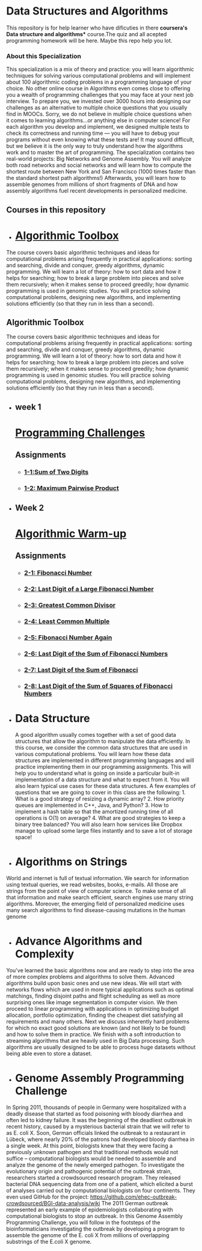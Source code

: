 # Data Structures and Algorithms

This repository is for help learner who have dificuties in there **coursera's Data structure and algorithms\*** course.The quiz and all acepted programming homework will be here.
Maybe this repo help you lot.

### About this Specialization

This specialization is a mix of theory and practice: you will learn algorithmic techniques for solving various computational problems and will implement about 100 algorithmic coding problems in a programming language of your choice. No other online course in Algorithms even comes close to offering you a wealth of programming challenges that you may face at your next job interview. To prepare you, we invested over 3000 hours into designing our challenges as an alternative to multiple choice questions that you usually find in MOOCs. Sorry, we do not believe in multiple choice questions when it comes to learning algorithms...or anything else in computer science! For each algorithm you develop and implement, we designed multiple tests to check its correctness and running time — you will have to debug your programs without even knowing what these tests are! It may sound difficult, but we believe it is the only way to truly understand how the algorithms work and to master the art of programming. The specialization contains two real-world projects: Big Networks and Genome Assembly. You will analyze both road networks and social networks and will learn how to compute the shortest route between New York and San Francisco (1000 times faster than the standard shortest path algorithms!) Afterwards, you will learn how to assemble genomes from millions of short fragments of DNA and how assembly algorithms fuel recent developments in personalized medicine.

## Courses in this repository

- # [Algorithmic Toolbox](https://github.com/SohanR/Data-Structures-and-Algorithms/tree/master/Algorithmic%20Toolbox/)

The course covers basic algorithmic techniques and ideas for computational problems arising frequently in practical applications: sorting and searching, divide and conquer, greedy algorithms, dynamic programming. We will learn a lot of theory: how to sort data and how it helps for searching; how to break a large problem into pieces and solve them recursively; when it makes sense to proceed greedily; how dynamic programming is used in genomic studies. You will practice solving computational problems, designing new algorithms, and implementing solutions efficiently (so that they run in less than a second).

## Algorithmic Toolbox

The course covers basic algorithmic techniques and ideas for computational problems arising frequently in practical applications: sorting and searching, divide and conquer, greedy algorithms, dynamic programming. We will learn a lot of theory: how to sort data and how it helps for searching; how to break a large problem into pieces and solve them recursively; when it makes sense to proceed greedily; how dynamic programming is used in genomic studies. You will practice solving computational problems, designing new algorithms, and implementing solutions efficiently (so that they run in less than a second).

- ## week 1

  # [Programming Challenges](https://github.com/SohanR/Data-Structures-and-Algorithms/tree/master/Algorithmic%20Toolbox/Week%2001)

  ## Assignments

  - ### [1-1:Sum of Two Digits](https://github.com/SohanR/Data-Structures-and-Algorithms/blob/master/Algorithmic%20Toolbox/Week%2001/aplusb.cpp)
  - ### [1-2: Maximum Pairwise Product](https://github.com/SohanR/Data-Structures-and-Algorithms/blob/master/Algorithmic%20Toolbox/Week%2001/maximum_pairwise_product.cpp)

* ## Week 2

  # [Algorithmic Warm-up](https://github.com/SohanR/Data-Structures-and-Algorithms/tree/master/Algorithmic%20Toolbox/Week%2002)

  ## Assignments

  - ### [2-1: Fibonacci Number ](https://github.com/SohanR/Data-Structures-and-Algorithms/blob/master/Algorithmic%20Toolbox/Week%2002/fibonacci.cpp)
  - ### [2-2: Last Digit of a Large Fibonacci Number](https://github.com/SohanR/Data-Structures-and-Algorithms/blob/master/Algorithmic%20Toolbox/Week%2002/fibonacci_last_digit.cpp)
  - ### [2-3: Greatest Common Divisor](https://github.com/SohanR/Data-Structures-and-Algorithms/blob/master/Algorithmic%20Toolbox/Week%2002/gcd.cpp)
  - ### [2-4: Least Common Multiple](https://github.com/SohanR/Data-Structures-and-Algorithms/blob/master/Algorithmic%20Toolbox/Week%2002/lcm.cpp)
  - ### [2-5: Fibonacci Number Again](https://github.com/SohanR/Data-Structures-and-Algorithms/blob/master/Algorithmic%20Toolbox/Week%2002/huge_fibonacci.cpp)
  - ### [2-6: Last Digit of the Sum of Fibonacci Numbers](https://github.com/SohanR/Data-Structures-and-Algorithms/blob/master/Algorithmic%20Toolbox/Week%2002/fibonacci_sum.cpp)
  - ### [2-7: Last Digit of the Sum of Fibonacci](https://github.com/SohanR/Data-Structures-and-Algorithms/blob/master/Algorithmic%20Toolbox/Week%2002/fibonacci_partial_sum.cpp)
  - ### [2-8: Last Digit of the Sum of Squares of Fibonacci Numbers](https://github.com/SohanR/Data-Structures-and-Algorithms/blob/master/Algorithmic%20Toolbox/Week%2002/fibonacci_sum_of_squares.cpp)

* # Data Structure

  A good algorithm usually comes together with a set of good data structures that allow the algorithm to manipulate the data efficiently. In this course, we consider the common data structures that are used in various computational problems. You will learn how these data structures are implemented in different programming languages and will practice implementing them in our programming assignments. This will help you to understand what is going on inside a particular built-in implementation of a data structure and what to expect from it. You will also learn typical use cases for these data structures. A few examples of questions that we are going to cover in this class are the following: 1. What is a good strategy of resizing a dynamic array? 2. How priority queues are implemented in C++, Java, and Python? 3. How to implement a hash table so that the amortized running time of all operations is O(1) on average? 4. What are good strategies to keep a binary tree balanced? You will also learn how services like Dropbox manage to upload some large files instantly and to save a lot of storage space!

- # Algorithms on Strings

World and internet is full of textual information. We search for information using textual queries, we read websites, books, e-mails. All those are strings from the point of view of computer science. To make sense of all that information and make search efficient, search engines use many string algorithms. Moreover, the emerging field of personalized medicine uses many search algorithms to find disease-causing mutations in the human genome

- # Advance Algorithms and Complexity

You've learned the basic algorithms now and are ready to step into the area of more complex problems and algorithms to solve them. Advanced algorithms build upon basic ones and use new ideas. We will start with networks flows which are used in more typical applications such as optimal matchings, finding disjoint paths and flight scheduling as well as more surprising ones like image segmentation in computer vision. We then proceed to linear programming with applications in optimizing budget allocation, portfolio optimization, finding the cheapest diet satisfying all requirements and many others. Next we discuss inherently hard problems for which no exact good solutions are known (and not likely to be found) and how to solve them in practice. We finish with a soft introduction to streaming algorithms that are heavily used in Big Data processing. Such algorithms are usually designed to be able to process huge datasets without being able even to store a dataset.

- # Genome Assembly Programming Challenge

In Spring 2011, thousands of people in Germany were hospitalized with a deadly disease that started as food poisoning with bloody diarrhea and often led to kidney failure. It was the beginning of the deadliest outbreak in recent history, caused by a mysterious bacterial strain that we will refer to as E. coli X. Soon, German officials linked the outbreak to a restaurant in Lübeck, where nearly 20% of the patrons had developed bloody diarrhea in a single week. At this point, biologists knew that they were facing a previously unknown pathogen and that traditional methods would not suffice – computational biologists would be needed to assemble and analyze the genome of the newly emerged pathogen. To investigate the evolutionary origin and pathogenic potential of the outbreak strain, researchers started a crowdsourced research program. They released bacterial DNA sequencing data from one of a patient, which elicited a burst of analyses carried out by computational biologists on four continents. They even used GitHub for the project: https://github.com/ehec-outbreak-crowdsourced/BGI-data-analysis/wiki The 2011 German outbreak represented an early example of epidemiologists collaborating with computational biologists to stop an outbreak. In this Genome Assembly Programming Challenge, you will follow in the footsteps of the bioinformaticians investigating the outbreak by developing a program to assemble the genome of the E. coli X from millions of overlapping substrings of the E.coli X genome.
